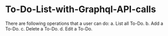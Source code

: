 # To-Do-List-with-Graphql-API-calls

There are following operations that a user can do:
a.	List all To-Do.
b.	Add a To-Do.
c.	Delete a To-Do.
d.	Edit a To-Do.
